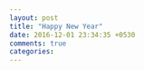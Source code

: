 ```yaml
---
layout: post
title: "Happy New Year"
date: 2016-12-01 23:34:35 +0530
comments: true
categories: 
---
```

